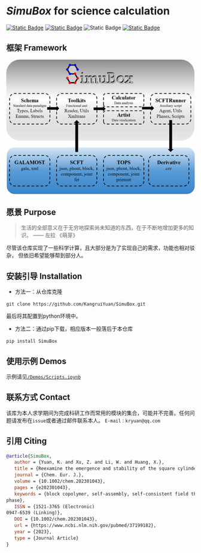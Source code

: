 
# *SimuBox* for science calculation

[![Static Badge](https://img.shields.io/badge/GitHub-SimuBox-7C8EFF?logo=github)](https://github.com/KangruiYuan/SimuBox.git)
[![Static Badge](https://img.shields.io/badge/PyPI-SimuBox-B39CD0?logo=pypi)](https://pypi.org/project/SimuBox/)
![Static Badge](https://img.shields.io/badge/python-version_3.8%2B-blue?logo=python&logoColor=white)
[![Static Badge](https://img.shields.io/badge/DOI-doi.org%2F10.1002%2Fchem.202301043-purple)](https://doi.org/10.1002/chem.202301043)

## 框架 Framework

![Framework](https://github.com/KangruiYuan/SimuBox/blob/main/Docs/Figures/summary.png)


## 愿景 Purpose

> 生活的全部意义在于无穷地探索尚未知道的东西，在于不断地增加更多的知识。 —— 左拉 《萌芽》

尽管该仓库实现了一些科学计算，且大部分是为了实现自己的需求，功能也相对驳杂，
但依旧希望能够帮到部分人。


## 安装引导 Installation 

- 方法一：从仓库克隆

`git clone https://github.com/KangruiYuan/SimuBox.git`

最后将其配置到python环境中。

- 方法二：通过pip下载，相应版本一般落后于本仓库

`pip install SimuBox`

## 使用示例 Demos

示例请见[`/Demos/Scripts.ipynb`](https://github.com/KangruiYuan/SimuBox/blob/main/Demos/Scripts.ipynb)

## 联系方式 Contact

该库为本人求学期间为完成科研工作而常用的模块的集合，可能并不完善。任何问题请发布在`issue`或者通过邮件联系本人。
`E-mail：kryuan@qq.com`

## 引用 Citing

```bibtex
@article{SimuBox,
   author = {Yuan, K. and Xu, Z. and Li, W. and Huang, X.},
   title = {Reexamine the emergence and stability of the square cylinder phase in block copolymers},
   journal = {Chem. Eur. J.},
   volume = {10.1002/chem.202301043},
   pages = {e202301043},
   keywords = {block copolymer, self-assembly, self-consistent field theory, square cylinder
phase},
   ISSN = {1521-3765 (Electronic)
0947-6539 (Linking)},
   DOI = {10.1002/chem.202301043},
   url = {https://www.ncbi.nlm.nih.gov/pubmed/37199182},
   year = {2023},
   type = {Journal Article}
}
```